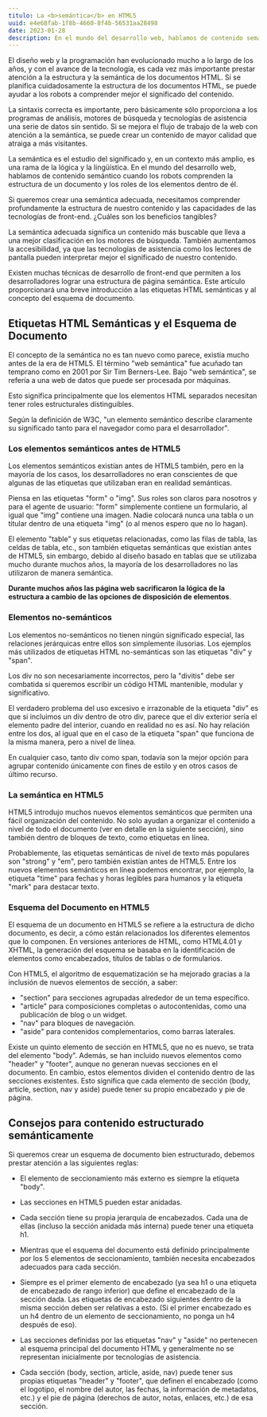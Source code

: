 ```yaml
---
titulo: La <b>semántica</b> en HTML5
uuid: e4e68fab-1f8b-4660-8f4b-56531aa28498
date: 2023-01-28
description: En el mundo del desarrollo web, hablamos de contenido semántico cuando los robots comprenden la estructura de un documento y los roles de los elementos dentro de él.
---
```


El diseño web y la programación han evolucionado mucho a lo largo de los años, y con el avance de la tecnología, es cada vez más importante prestar atención a la estructura y la semántica de los documentos HTML. Si se planifica cuidadosamente la estructura de los documentos HTML, se puede ayudar a los robots a comprender mejor el significado del contenido.

La sintaxis correcta es importante, pero básicamente sólo proporciona a los programas de análisis, motores de búsqueda y tecnologías de asistencia una serie de datos sin sentido. Si se mejora el flujo de trabajo de la web con atención a la semántica, se puede crear un contenido de mayor calidad que atraiga a más visitantes.

La semántica es el estudio del significado y, en un contexto más amplio, es una rama de la lógica y la lingüística. En el mundo del desarrollo web, hablamos de contenido semántico cuando los robots comprenden la estructura de un documento y los roles de los elementos dentro de él.

Si queremos crear una semántica adecuada, necesitamos comprender profundamente la estructura de nuestro contenido y las capacidades de las tecnologías de front-end. ¿Cuáles son los beneficios tangibles?

La semántica adecuada significa un contenido más buscable que lleva a una mejor clasificación en los motores de búsqueda. También aumentamos la accesibilidad, ya que las tecnologías de asistencia como los lectores de pantalla pueden interpretar mejor el significado de nuestro contenido.

Existen muchas técnicas de desarrollo de front-end que permiten a los desarrolladores lograr una estructura de página semántica. Este artículo proporcionará una breve introducción a las etiquetas HTML semánticas y al concepto del esquema de documento.

## Etiquetas HTML Semánticas y el Esquema de Documento

El concepto de la semántica no es tan nuevo como parece, existía mucho antes de la era de HTML5. El término "web semántica" fue acuñado tan temprano como en 2001 por Sir Tim Berners-Lee. Bajo "web semántica", se refería a una web de datos que puede ser procesada por máquinas.

Esto significa principalmente que los elementos HTML separados necesitan tener roles estructurales distinguibles.

Según la definición de W3C, "un elemento semántico describe claramente su significado tanto para el navegador como para el desarrollador".

### Los elementos semánticos antes de HTML5

Los elementos semánticos existían antes de HTML5 también, pero en la mayoría de los casos, los desarrolladores no eran conscientes de que algunas de las etiquetas que utilizaban eran en realidad semánticas.

Piensa en las etiquetas "form" o "img". Sus roles son claros para nosotros y para el agente de usuario: "form" simplemente contiene un formulario, al igual que "img" contiene una imagen. Nadie colocará nunca una tabla o un titular dentro de una etiqueta "img" (o al menos espero que no lo hagan).

El elemento "table" y sus etiquetas relacionadas, como las filas de tabla, las celdas de tabla, etc., son también etiquetas semánticas que existían antes de HTML5, sin embargo, debido al diseño basado en tablas que se utilizaba mucho durante muchos años, la mayoría de los desarrolladores no las utilizaron de manera semántica.

**Durante muchos años las página web sacrificaron la lógica de la estructura a cambio de las opciones de disposición de elementos**.

### Elementos no-semánticos

Los elementos no-semánticos no tienen ningún significado especial, las relaciones jerárquicas entre ellos son simplemente ilusorias. Los ejemplos más utilizados de etiquetas HTML no-semánticas son las etiquetas "div" y "span".

Los div no son necesariamente incorrectos, pero la "divitis" debe ser combatida si queremos escribir un código HTML mantenible, modular y significativo.

El verdadero problema del uso excesivo e irrazonable de la etiqueta "div" es que si incluimos un div dentro de otro div, parece que el div exterior sería el elemento padre del interior, cuando en realidad no es así. No hay relación entre los dos, al igual que en el caso de la etiqueta "span" que funciona de la misma manera, pero a nivel de línea.

En cualquier caso, tanto div como span, todavía son la mejor opción para agrupar contenido únicamente con fines de estilo y en otros casos de último recurso.

### La semántica en HTML5

HTML5 introdujo muchos nuevos elementos semánticos que permiten una fácil organización del contenido. No solo ayudan a organizar el contenido a nivel de todo el documento (ver en detalle en la siguiente sección), sino también dentro de bloques de texto, como etiquetas en línea.

Probablemente, las etiquetas semánticas de nivel de texto más populares son "strong" y "em", pero también existían antes de HTML5. Entre los nuevos elementos semánticos en línea podemos encontrar, por ejemplo, la etiqueta "time" para fechas y horas legibles para humanos y la etiqueta "mark" para destacar texto.

### Esquema del Documento en HTML5

El esquema de un documento en HTML5 se refiere a la estructura de dicho documento, es decir, a cómo están relacionados los diferentes elementos que lo componen. En versiones anteriores de HTML, como HTML4.01 y XHTML, la generación del esquema se basaba en la identificación de elementos como encabezados, títulos de tablas o de formularios.

Con HTML5, el algoritmo de esquematización se ha mejorado gracias a la inclusión de nuevos elementos de sección, a saber:

- "section" para secciones agrupadas alrededor de un tema específico.
- "article" para composiciones completas o autocontenidas, como una publicación de blog o un widget.
- "nav" para bloques de navegación.
- "aside" para contenidos complementarios, como barras laterales.

Existe un quinto elemento de sección en HTML5, que no es nuevo, se trata del elemento "body". Además, se han incluido nuevos elementos como "header" y "footer", aunque no generan nuevas secciones en el documento. En cambio, estos elementos dividen el contenido dentro de las secciones existentes. Esto significa que cada elemento de sección (body, article, section, nav y aside) puede tener su propio encabezado y pie de página.

## Consejos para contenido estructurado semánticamente

Si queremos crear un esquema de documento bien estructurado, debemos prestar atención a las siguientes reglas:

- El elemento de seccionamiento más externo es siempre la etiqueta "body".

- Las secciones en HTML5 pueden estar anidadas.

- Cada sección tiene su propia jerarquía de encabezados. Cada una de ellas (incluso la sección anidada más interna) puede tener una etiqueta h1.

- Mientras que el esquema del documento está definido principalmente por los 5 elementos de seccionamiento, también necesita encabezados adecuados para cada sección.

- Siempre es el primer elemento de encabezado (ya sea h1 o una etiqueta de encabezado de rango inferior) que define el encabezado de la sección dada. Las etiquetas de encabezado siguientes dentro de la misma sección deben ser relativas a esto. (Si el primer encabezado es un h4 dentro de un elemento de seccionamiento, no ponga un h4 después de eso).

- Las secciones definidas por las etiquetas "nav" y "aside" no pertenecen al esquema principal del documento HTML y generalmente no se representan inicialmente por tecnologías de asistencia.

- Cada sección (body, section, article, aside, nav) puede tener sus propias etiquetas "header" y "footer", que definen el encabezado (como el logotipo, el nombre del autor, las fechas, la información de metadatos, etc.) y el pie de página (derechos de autor, notas, enlaces, etc.) de esa sección.
